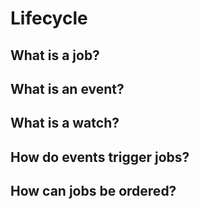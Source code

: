 # Lifecycle

## What is a job?

## What is an event?

## What is a watch?

## How do events trigger jobs?

## How can jobs be ordered?
